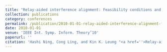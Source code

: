 ```yaml
---
title: "Relay-aided interference alignment: Feasibility conditions and algorithm"
collection: publications
category: conferences
permalink: /publication/2010-01-01-relay-aided-interference-alignment-feasibility-conditions-and-algorithm
date: 2010-01-01
venue: 'IEEE Int. Symp. Inform. Theory’10'
paperurl: ''
citation: 'Hashi Ning, Cong Ling, and Kin K. Leung "<a href=''>Relay-aided interference alignment: Feasibility conditions and algorithm</a>", IEEE Int. Symp. Inform. Theory’10, Austin, US, June 2010.'
---
```

